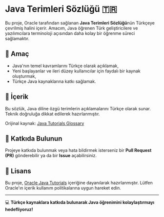 # Java Terimleri Sözlüğü 🇹🇷  

Bu proje, Oracle tarafından sağlanan **Java Terimleri Sözlüğü**nün Türkçeye çevrilmiş halini içerir. Amacım, Java öğrenen Türk geliştiricilere ve yazılımcılara terminoloji açısından daha kolay bir öğrenme süreci sağlamaktır.  

## 🎯 Amaç  
- Java'nın temel kavramlarını Türkçe olarak açıklamak,  
- Yeni başlayanlar ve ileri düzey kullanıcılar için faydalı bir kaynak oluşturmak,  
- Türkçe Java kaynaklarına katkı sağlamak.  

## 📖 İçerik  
Bu sözlük, Java diline özgü terimlerin açıklamalarını Türkçe olarak sunar. Teknik doğruluğa dikkat edilerek hazırlanmıştır.  

Orijinal kaynak: [Java Tutorials Glossary](https://docs.oracle.com/javase/tutorial/information/glossary.html)  

## 🤝 Katkıda Bulunun  
Projeye katkıda bulunmak veya hata bildirmek isterseniz bir **Pull Request (PR)** gönderebilir ya da bir **Issue** açabilirsiniz.  

## 📜 Lisans  
Bu proje, [Oracle Java Tutorials](https://docs.oracle.com/javase/tutorial/) içeriğine dayanılarak hazırlanmıştır. Lütfen Oracle'ın içerik kullanım politikalarına uygun hareket edin.  

---

💻 **Türkçe kaynaklara katkıda bulunarak Java öğrenimini kolaylaştırmayı hedefliyoruz!**  
